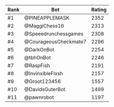 Rank|Bot|Rating
---|---|---
#1|@PINEAPPLEMASK|2352
#2|@MaggiChess16|2313
#3|@Speeedrunchessgames|2308
#4|@CourageousCheckmate7|2296
#5|@DarkOnBot|2254
#6|@tbhOnBot|2246
#7|@RaspFish|2191
#8|@InvinxibleFlxsh|2157
#9|@Groot123456|1557
#10|@DavidsGuterBot|1499
#11|@pawnrobot|1197
